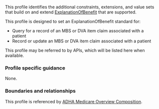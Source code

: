 This profile identifies the additional constraints, extensions, and value sets that build on and extend [ExplanationOfBenefit](http://hl7.org/fhir/R4/explanationofbenefit.html) that are supported. 

This profile is designed to set an ExplanationOfBenefit standard for:
* Query for a record of an MBS or DVA item claim associated with a patient
* Record or update an MBS or DVA item claim associated with a patient

This profile may be referred to by APIs, which will be listed here when available.

### Profile specific guidance
None.


### Boundaries and relationships
This profile is referenced by 
[ADHA Medicare Overview Composition](StructureDefinition-dh-composition-mov-1.html).

